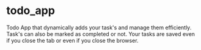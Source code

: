 # todo_app
Todo App that dynamically adds your task's and manage them efficiently. Task's can also be marked as completed or not. Your tasks are saved even if you close the tab or even if you close the browser.
